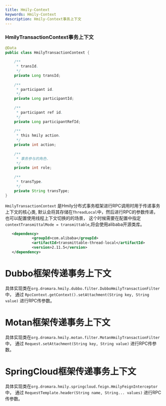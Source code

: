 ```yaml
---
title: Hmily-Context
keywords: Hmily-Context
description: Hmily-Context事务上下文
---
```


### HmilyTransactionContext事务上下文
```java
@Data
public class HmilyTransactionContext {
    
    /**
     * transId.
     */
    private Long transId;
    
    /**
     * participant id.
     */
    private Long participantId;
    
    /**
     * participant ref id.
     */
    private Long participantRefId;
    
    /**
     * this hmily action.
     */
    private int action;
    
    /**
     * 事务参与的角色.
     */
    private int role;
    
    /**
     * transType.
     */
    private String transType;
}
```

`HmilyTransactionContext` 是Hmily分布式事务框架进行RPC调用时用于传递事务上下文的核心类,
默认会将其存储在`ThreadLocal`中，然后进行RPC的参数传递，也可以配置使用线程上下文切换的的场景，
这个时候需要在配置中指定 `contextTransmittalMode = transmittable`,将会使用alibaba开源类库。

```xml
   <dependency>
            <groupId>com.alibaba</groupId>
            <artifactId>transmittable-thread-local</artifactId>
            <version>2.11.5</version>
   </dependency>
```

# Dubbo框架传递事务上下文

具体实现类在`org.dromara.hmily.dubbo.filter.DubboHmilyTransactionFilter`中，
通过 `RpcContext.getContext().setAttachment(String key, String value)` 进行RPC传参数。


# Motan框架传递事务上下文

具体实现类在`org.dromara.hmily.motan.filter.MotanHmilyTransactionFilter`中，
通过 `Request.setAttachment(String key, String value)` 进行RPC传参数。

# SpringCloud框架传递事务上下文

具体实现类在`org.dromara.hmily.springcloud.feign.HmilyFeignInterceptor`中，
通过 `RequestTemplate.header(String name, String... values)` 进行RPC传参数。
